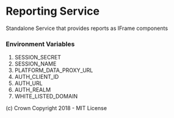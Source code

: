 # Reporting Service

Standalone Service that provides reports as IFrame components


### Environment Variables

1. SESSION_SECRET
2. SESSION_NAME
3. PLATFORM_DATA_PROXY_URL
4. AUTH_CLIENT_ID
5. AUTH_URL
6. AUTH_REALM
7. WHITE_LISTED_DOMAIN

(c) Crown Copyright 2018 - MIT License
